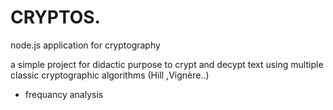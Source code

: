 # CRYPTOS.
node.js application for cryptography

a simple project for didactic purpose to crypt and decypt text using multiple classic cryptographic algorithms (Hill ,Vignère..)
+ frequancy analysis
